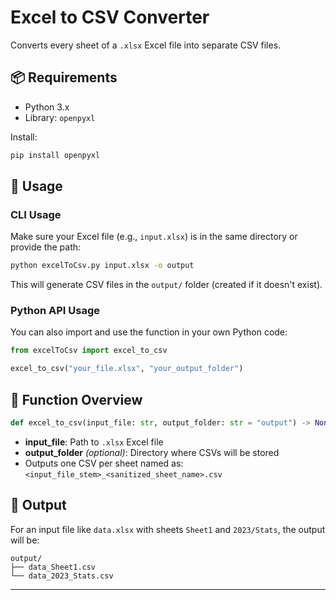 # Excel to CSV Converter

Converts every sheet of a `.xlsx` Excel file into separate CSV files.

## 📦 Requirements

- Python 3.x
- Library: `openpyxl`

Install:
```bash
pip install openpyxl
````

## 🚀 Usage

### CLI Usage

Make sure your Excel file (e.g., `input.xlsx`) is in the same directory or provide the path:

```bash
python excelToCsv.py input.xlsx -o output
```

This will generate CSV files in the `output/` folder (created if it doesn't exist).

### Python API Usage

You can also import and use the function in your own Python code:

```python
from excelToCsv import excel_to_csv

excel_to_csv("your_file.xlsx", "your_output_folder")
```

## 🧠 Function Overview

```python
def excel_to_csv(input_file: str, output_folder: str = "output") -> None
```

* **input\_file**: Path to `.xlsx` Excel file
* **output\_folder** *(optional)*: Directory where CSVs will be stored
* Outputs one CSV per sheet named as:
  `<input_file_stem>_<sanitized_sheet_name>.csv`

## 📁 Output

For an input file like `data.xlsx` with sheets `Sheet1` and `2023/Stats`, the output will be:

```
output/
├── data_Sheet1.csv
└── data_2023_Stats.csv
```
---